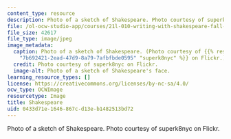 ```yaml
---
content_type: resource
description: Photo of a sketch of Shakespeare. Photo courtesy of superk8nyc on Flickr.
file: /ol-ocw-studio-app/courses/21l-010-writing-with-shakespeare-fall-2010/0433d71e1646867cd13eb1482513bd72_21l-010f10.jpg
file_size: 42617
file_type: image/jpeg
image_metadata:
  caption: Photo of a sketch of Shakespeare. (Photo courtesy of {{% resource_link
    "7b692421-2ead-47d9-8a79-7afbfbde0595" "superk8nyc" %}} on Flickr.)
  credit: Photo courtesy of superk8nyc on Flickr.
  image-alt: Photo of a sketch of Shakespeare's face.
learning_resource_types: []
license: https://creativecommons.org/licenses/by-nc-sa/4.0/
ocw_type: OCWImage
resourcetype: Image
title: Shakespeare
uid: 0433d71e-1646-867c-d13e-b1482513bd72
---
```

Photo of a sketch of Shakespeare. Photo courtesy of superk8nyc on Flickr.